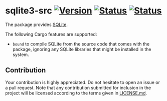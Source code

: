 # sqlite3-src [![Version][version-img]][version-url] [![Status][status1-img]][status1-url] [![Status][status2-img]][status2-url]

The package provides [SQLite][1].

The following Cargo features are supported:

* `bound` to compile SQLite from the source code that comes with the package,
  ignoring any SQLite libraries that might be installed in the system.

## Contribution

Your contribution is highly appreciated. Do not hesitate to open an issue or a
pull request. Note that any contribution submitted for inclusion in the project
will be licensed according to the terms given in [LICENSE.md](LICENSE.md).

[1]: https://sqlite.org

[status1-img]: https://travis-ci.org/stainless-steel/sqlite3-src.svg?branch=master
[status1-url]: https://travis-ci.org/stainless-steel/sqlite3-src
[status2-img]: https://ci.appveyor.com/api/projects/status/3lm8i5w0cfd636ma?svg=true
[status2-url]: https://ci.appveyor.com/project/IvanUkhov/sqlite3-src
[version-img]: https://img.shields.io/crates/v/sqlite3-src.svg
[version-url]: https://crates.io/crates/sqlite3-src

